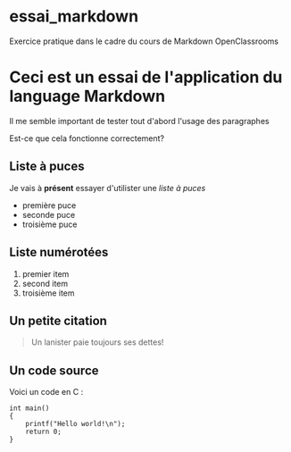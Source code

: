 # essai_markdown
Exercice pratique dans le cadre du cours de Markdown OpenClassrooms

# Ceci est un essai de l'application du language Markdown
Il me semble important de tester tout d'abord l'usage des paragraphes

Est-ce que cela fonctionne correctement?


## Liste à puces 
Je vais à **présent** essayer d'utilister une *liste à puces*
* première puce
* seconde puce
* troisième puce

## Liste numérotées
1. premier item
2. second item
3. troisième item

## Un petite citation
>Un lanister paie toujours ses dettes!

## Un code source
Voici un code en C :

    int main()
    {
        printf("Hello world!\n");
        return 0;
    }


